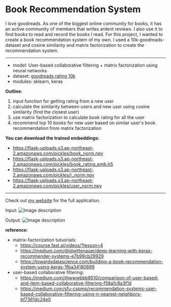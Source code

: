 # Book Recommendation System
I love goodreads. As one of the biggest online community for books, it has an active community of members that writes ardent reviews. I also use it to find books to read and record the books I read. For this project, I wanted to create a book recommendation system of my own. I used a 10k-goodreads-dataset and cosine similarity and matrix factorization to create the recommendation system.
___

- model: User-based collaborative filtering + matrix factorization using neural networks
- dataset: [goodreads rating 10k](https://github.com/zygmuntz/goodbooks-10k)
- modules: sklearn, keras

**Outline**:

1. input function for getting rating from a new user
2. calculate the similarity between users and new user using cosine similarity (find the closest user)
3. use matrix factorization to calculate book rating for all the user
4. recommend top 10 books for new user based on similar user's book recommendation from matrix factorization

**You can download the trained embeddings:**
- https://flask-uploads.s3.ap-northeast-2.amazonaws.com/pickles/book_norm.npy
- https://flask-uploads.s3.ap-northeast-2.amazonaws.com/pickles/book_rating_emb.h5
- https://flask-uploads.s3.ap-northeast-2.amazonaws.com/pickles/r_norm.npy
- https://flask-uploads.s3.ap-northeast-2.amazonaws.com/pickles/user_norm.npy
___
Check out [my website]() for the full application.

Input: 
![Image description](https://i.imgur.com/unRlcvC.png)

Output:
![Image description](https://i.imgur.com/h9qOCse.png)

**reference**:
* matrix-factorization tutuorials: 
    - https://course.fast.ai/videos/?lesson=4
    - https://medium.com/@jdwittenauer/deep-learning-with-keras-recommender-systems-e7b99cb29929
    - https://towardsdatascience.com/building-a-book-recommendation-system-using-keras-1fba34180699
* user-based collaborative filtering: 
    - https://medium.com/@wwwbbb8510/comparison-of-user-based-and-item-based-collaborative-filtering-f58a1c8a3f1d
    - https://medium.com/sfu-cspmp/recommendation-systems-user-based-collaborative-filtering-using-n-nearest-neighbors-bf7361dc24e0
